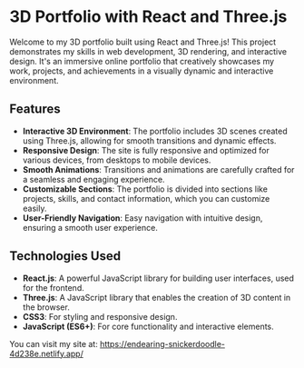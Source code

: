 # 3D Portfolio with React and Three.js

Welcome to my 3D portfolio built using React and Three.js! This project demonstrates my skills in web development, 3D rendering, and interactive design. It's an immersive online portfolio that creatively showcases my work, projects, and achievements in a visually dynamic and interactive environment.

## Features

- **Interactive 3D Environment**: The portfolio includes 3D scenes created using Three.js, allowing for smooth transitions and dynamic effects.
- **Responsive Design**: The site is fully responsive and optimized for various devices, from desktops to mobile devices.
- **Smooth Animations**: Transitions and animations are carefully crafted for a seamless and engaging experience.
- **Customizable Sections**: The portfolio is divided into sections like projects, skills, and contact information, which you can customize easily.
- **User-Friendly Navigation**: Easy navigation with intuitive design, ensuring a smooth user experience.

## Technologies Used

- **React.js**: A powerful JavaScript library for building user interfaces, used for the frontend.
- **Three.js**: A JavaScript library that enables the creation of 3D content in the browser.
- **CSS3**: For styling and responsive design.
- **JavaScript (ES6+)**: For core functionality and interactive elements.

You can visit my site at: https://endearing-snickerdoodle-4d238e.netlify.app/
